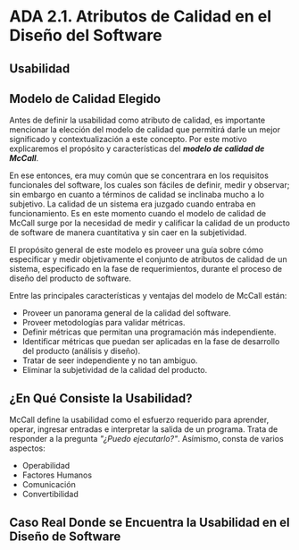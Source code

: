 # ADA 2.1. Atributos de Calidad en el Diseño del Software

## Usabilidad

## Modelo de Calidad Elegido
Antes de definir la usabilidad como atributo de calidad, es importante mencionar la elección del modelo de calidad que permitirá darle un mejor significado y contextualización a este concepto. Por este motivo explicaremos el propósito y características del **_modelo de calidad de McCall_**.

En ese entonces, era muy común que se concentrara en los requisitos funcionales del software, los cuales son fáciles de definir, medir y observar; sin embargo en cuanto a términos de calidad se inclinaba mucho a lo subjetivo. La calidad de un sistema era juzgado cuando entraba en funcionamiento. Es en este momento cuando el modelo de calidad de McCall surge por la necesidad de medir y calificar la calidad de un producto de software de manera cuantitativa y sin caer en la subjetividad.

El propósito general de este modelo es proveer una guía sobre cómo especificar y medir objetivamente el conjunto de atributos de calidad de un sistema, especificado en la fase de requerimientos, durante el proceso de diseño del producto de software.

Entre las principales características y ventajas del modelo de McCall están:
* Proveer un panorama general de la calidad del software.
* Proveer metodologías para validar métricas.
* Definir métricas que permitan una programación más independiente.
* Identificar métricas que puedan ser aplicadas en la fase de desarrollo del producto (análisis y diseño).
* Tratar de seer independiente y no tan ambiguo.
* Eliminar la subjetividad de la calidad del producto. 

## ¿En Qué Consiste la Usabilidad?
McCall define la usabilidad como el esfuerzo requerido para aprender, operar, ingresar entradas e interpretar la salida de un programa. Trata de responder a la pregunta *_"¿Puedo ejecutarlo?"_*. Asímismo, consta de varios aspectos:
* Operabilidad
* Factores Humanos
* Comunicación
* Convertibilidad

## Caso Real Donde se Encuentra la Usabilidad en el Diseño de Software

